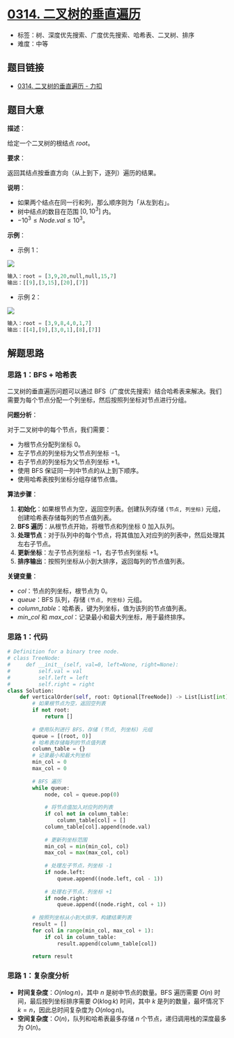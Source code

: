 # [0314. 二叉树的垂直遍历](https://leetcode.cn/problems/binary-tree-vertical-order-traversal/)

- 标签：树、深度优先搜索、广度优先搜索、哈希表、二叉树、排序
- 难度：中等

## 题目链接

- [0314. 二叉树的垂直遍历 - 力扣](https://leetcode.cn/problems/binary-tree-vertical-order-traversal/)

## 题目大意

**描述**：

给定一个二叉树的根结点 $root$。

**要求**：

返回其结点按垂直方向（从上到下，逐列）遍历的结果。

**说明**：

- 如果两个结点在同一行和列，那么顺序则为「从左到右」。
- 树中结点的数目在范围 $[0, 10^{3}]$ 内。
- $-10^{3} \le Node.val \le 10^{3}$。

**示例**：

- 示例 1：

![](https://pic.leetcode.cn/1727276130-UOKFsu-image.png)

```python
输入：root = [3,9,20,null,null,15,7]
输出：[[9],[3,15],[20],[7]]
```

- 示例 2：

![](https://pic.leetcode.cn/1727276212-bzuKab-image.png)

```python
输入：root = [3,9,8,4,0,1,7]
输出：[[4],[9],[3,0,1],[8],[7]]
```

## 解题思路

### 思路 1：BFS + 哈希表

二叉树的垂直遍历问题可以通过 BFS（广度优先搜索）结合哈希表来解决。我们需要为每个节点分配一个列坐标，然后按照列坐标对节点进行分组。

**问题分析**：

对于二叉树中的每个节点，我们需要：

- 为根节点分配列坐标 $0$。
- 左子节点的列坐标为父节点列坐标 $-1$。
- 右子节点的列坐标为父节点列坐标 $+1$。
- 使用 BFS 保证同一列中节点的从上到下顺序。
- 使用哈希表按列坐标分组存储节点值。

**算法步骤**：

1. **初始化**：如果根节点为空，返回空列表。创建队列存储 `(节点, 列坐标)` 元组，创建哈希表存储每列的节点值列表。
2. **BFS 遍历**：从根节点开始，将根节点和列坐标 $0$ 加入队列。
3. **处理节点**：对于队列中的每个节点，将其值加入对应列的列表中，然后处理其左右子节点。
4. **更新坐标**：左子节点列坐标 $-1$，右子节点列坐标 $+1$。
5. **排序输出**：按照列坐标从小到大排序，返回每列的节点值列表。

**关键变量**：

- $col$：节点的列坐标，根节点为 $0$。
- $queue$：BFS 队列，存储 `(节点, 列坐标)` 元组。
- $column\_table$：哈希表，键为列坐标，值为该列的节点值列表。
- $min\_col$ 和 $max\_col$：记录最小和最大列坐标，用于最终排序。

### 思路 1：代码

```python
# Definition for a binary tree node.
# class TreeNode:
#     def __init__(self, val=0, left=None, right=None):
#         self.val = val
#         self.left = left
#         self.right = right
class Solution:
    def verticalOrder(self, root: Optional[TreeNode]) -> List[List[int]]:
        # 如果根节点为空，返回空列表
        if not root:
            return []
        
        # 使用队列进行 BFS，存储 (节点, 列坐标) 元组
        queue = [(root, 0)]
        # 哈希表存储每列的节点值列表
        column_table = {}
        # 记录最小和最大列坐标
        min_col = 0
        max_col = 0
        
        # BFS 遍历
        while queue:
            node, col = queue.pop(0)
            
            # 将节点值加入对应列的列表
            if col not in column_table:
                column_table[col] = []
            column_table[col].append(node.val)
            
            # 更新列坐标范围
            min_col = min(min_col, col)
            max_col = max(max_col, col)
            
            # 处理左子节点，列坐标 -1
            if node.left:
                queue.append((node.left, col - 1))
            
            # 处理右子节点，列坐标 +1
            if node.right:
                queue.append((node.right, col + 1))
        
        # 按照列坐标从小到大排序，构建结果列表
        result = []
        for col in range(min_col, max_col + 1):
            if col in column_table:
                result.append(column_table[col])
        
        return result
```

### 思路 1：复杂度分析

- **时间复杂度**：$O(n \log n)$，其中 $n$ 是树中节点的数量。BFS 遍历需要 $O(n)$ 时间，最后按列坐标排序需要 $O(k \log k)$ 时间，其中 $k$ 是列的数量，最坏情况下 $k = n$，因此总时间复杂度为 $O(n \log n)$。
- **空间复杂度**：$O(n)$，队列和哈希表最多存储 $n$ 个节点，递归调用栈的深度最多为 $O(n)$。
